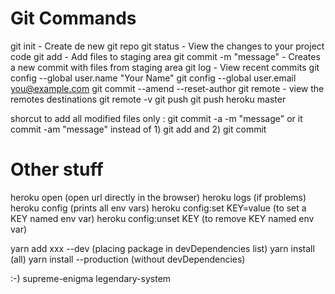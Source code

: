 # Git Commands

git init - Create de new git repo
git status - View the changes to your project code
git add - Add files to staging area
git commit -m "message" - Creates a new commit with files from staging area
git log - View recent commits
git config --global user.name "Your Name"
git config --global user.email you@example.com
git commit --amend --reset-author
git remote - view the remotes destinations
git remote -v
git push
git push heroku master

shorcut to add all modified files only :
git commit -a -m "message"
or
it commit -am "message"
instead of 1) git add and 2) git commit

# Other stuff

heroku open (open url directly in the browser)
heroku logs (if problems)
heroku config (prints all env vars)
heroku config:set KEY=value (to set a KEY named env var)
heroku config:unset KEY (to remove KEY named env var)

yarn add xxx --dev (placing package in devDependencies list)
yarn install (all)
yarn install --production (without devDependencies)


:-)
supreme-enigma
legendary-system